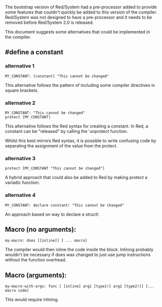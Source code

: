 The bootstrap version of Red/System had a pre-processor added to provide some features that couldn't quickly be added to this version of the compiler. Red/System was not designed to have a pre-processor and it needs to be removed before Red/System 2.0 is released.

This document suggests some alternatives that could be implemented in the compiler.

## #define a constant
 
### alternative 1
```rebol
MY_CONSTANT: [constant] "This cannot be changed"
```

This alternative follows the pattern of including some compiler directives in square brackets.

### alternative 2
```rebol
MY_CONSTANT: "This cannot be changed"
protect [MY_CONSTANT]
```

This alternative follows the Red syntax for creating a constant. In Red, a constant can be "released" by calling the 'unprotect function.

Whilst this best mirrors Red syntax, it is possible to write confusing code by separating the assignment of the value from the protect.

### alternative 3
```rebol
protect [MY_CONSTANT "This cannot be changed"]
```

A hybrid approach that could also be added to Red by making protect a variadic function.

### alternative 4
```rebol
MY_CONSTANT: declare constant! "This cannot be changed"
```

An approach based on way to declare a struct!.

## Macro (no arguments):

```rebol
my-macro: does [[inline]] [ ... macro]
```

The compiler would then inline the code inside the block. Inlining probably wouldn't be necessary if does was changed to just use jump instructions without the function overhead.

## Macro (arguments):

```rebol
my-macro-with-args: func [ [inline] arg1 [type1!] arg2 [type2!]] [... macro code]
```

This would require inlining.

